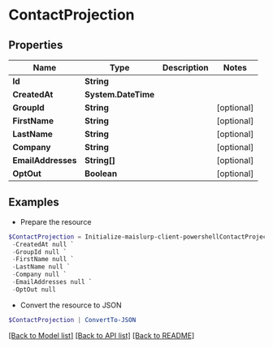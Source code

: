 # ContactProjection
## Properties

Name | Type | Description | Notes
------------ | ------------- | ------------- | -------------
**Id** | **String** |  | 
**CreatedAt** | **System.DateTime** |  | 
**GroupId** | **String** |  | [optional] 
**FirstName** | **String** |  | [optional] 
**LastName** | **String** |  | [optional] 
**Company** | **String** |  | [optional] 
**EmailAddresses** | **String[]** |  | [optional] 
**OptOut** | **Boolean** |  | [optional] 

## Examples

- Prepare the resource
```powershell
$ContactProjection = Initialize-maislurp-client-powershellContactProjection  -Id null `
 -CreatedAt null `
 -GroupId null `
 -FirstName null `
 -LastName null `
 -Company null `
 -EmailAddresses null `
 -OptOut null
```

- Convert the resource to JSON
```powershell
$ContactProjection | ConvertTo-JSON
```

[[Back to Model list]](../README#documentation-for-models) [[Back to API list]](../README#documentation-for-api-endpoints) [[Back to README]](../README)

